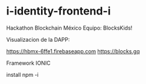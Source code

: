 # i-identity-frontend-i
Hackathon Blockchain México Equipo: BlocksKids!

Visualizacion de la DAPP:

https://hbmx-6ffe1.firebaseapp.com
https://blocks.gq

Framework IONIC

install npm -i
